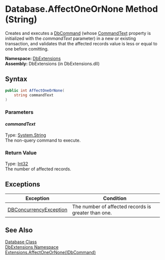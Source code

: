 Database.AffectOneOrNone Method (String)
========================================
Creates and executes a [DbCommand][1] (whose [CommandText][2] property is initialized with the *commandText* parameter) in a new or existing transaction, and validates that the affected records value is less or equal to one before comitting.

**Namespace:** [DbExtensions][3]  
**Assembly:** DbExtensions (in DbExtensions.dll)

Syntax
------

```csharp
public int AffectOneOrNone(
	string commandText
)
```

### Parameters

#### *commandText*
Type: [System.String][4]  
The non-query command to execute.

### Return Value
Type: [Int32][5]  
The number of affected records.

Exceptions
----------

Exception                   | Condition                                           
--------------------------- | --------------------------------------------------- 
[DBConcurrencyException][6] | The number of affected records is greater than one. 


See Also
--------
[Database Class][7]  
[DbExtensions Namespace][3]  
[Extensions.AffectOneOrNone(IDbCommand)][8]  

[1]: http://msdn.microsoft.com/en-us/library/852d01k6
[2]: http://msdn.microsoft.com/en-us/library/9d2hk99t
[3]: ../README.md
[4]: http://msdn.microsoft.com/en-us/library/s1wwdcbf
[5]: http://msdn.microsoft.com/en-us/library/td2s409d
[6]: http://msdn.microsoft.com/en-us/library/bsdf9tb2
[7]: README.md
[8]: ../Extensions/AffectOneOrNone.md